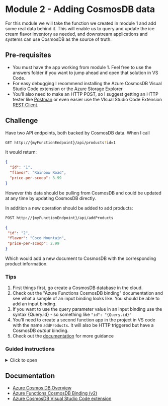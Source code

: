 # Module 2 - Adding CosmosDB data

For this module we will take the function we created in module 1 and add some real data behind it.  This will enable us to query and update the ice cream flavor inventory as needed, and downstream applications and systems can use CosmosDB as the source of truth.

## Pre-requisites

* You must have the app working from module 1.  Feel free to use the answers folder if you want to jump ahead and open that solution in VS Code.
* For easy debugging I recommend installing the Azure CosmosDB Visual Studio Code extension or the Azure Storage Explorer
* You'll also need to make an HTTP POST, so I suggest getting an HTTP tester like [Postman](https://www.getpostman.com/apps) or even easier use the VIsual Studio Code Extension [REST Client](https://github.com/Huachao/vscode-restclient).

## Challenge

Have two API endpoints, both backed by CosmosDB data.  When I call

```bash
GET http://{myFunctionEndpoint}/api/products?id=1
```

It would return:

```json
{
  "id": "1",
  "flavor": "Rainbow Road",
  "price-per-scoop": 3.99
}
```

However this data should be pulling from CosmosDB and could be updated at any time by updating CosmosDB directly.

In addition a new operation should be added to add products:

```bash
POST http://{myFunctionEndpoint}/api/addProducts
```

```json
{
 "id": "2",
 "flavor": "Coco Mountain",
 "price-per-scoop": 2.99
}
```

Which would add a new document to CosmosDB with the corresponding product information.

### Tips

1. First things first, go create a CosmosDB database in the cloud.
1. Check out the "Azure Functions CosmosDB binding" documentation and see what a sample of an input binding looks like.  You should be able to add an input binding.
1. If you want to use the query parameter value in an input binding use the syntax {Query.id} - so something like `"id": "{Query.id}"`
1. You'll need to create a second function app in the project in VS code with the name `addProducts`.  It will also be HTTP triggered but have a CosmosDB *output* binding.
1. Check out the [documentation](#documentation) for more guidance

### Guided instructions
<!-- markdownlint-disable MD032 MD033 -->
<details><summary>Click to open</summary><p>

1. Open the Azure Portal and create a new Azure CosmosDB database.  **BE SURE TO SELECT SQL FOR THE API and Don't enable Virtual Networks**. And if you have not used until now, take the free tier advantage for the CosmosDB and if not possible the serverless option.
    * It's not required but I recommend putting this in the same resource group as the function app from module 1.

1. After the CosmosDB account has been created, open it and copy the "Primary Connection String" from the **Keys** section.  Save this for later.  You may even want to continue on with the next step and come back later to get the key as CosmosDB can take a few minutes to deploy.

    Now onto VS Code

1. Open your project in VS Code from Module 1.

1. Make the following code changes to the app to no longer expect static data, but to expect dynamic data returned from the CosmosDB *binding* in Azure Functions.

    ```javascript
    module.exports = async function (context, req, product) {
        context.log('JavaScript HTTP trigger function processed a request.');

        if (req.query.id && product) {
            context.res = {
                status: 200,
                body: product
            }
        }
        else {
            context.res = {
                status: 400,
                body: "Please pass in a valid \"id\" query parameter"
            }
        }
    };
    ```

    You'll notice that a few changes were made.  We're no longer passing back a static response, but instead returning a `product`.  That product was added to the method signature as well.  Now we need to configure what `product` should be.  That change is made in the `function.json` file in the same directory.

1. Overwrite the `function.json` to the following:

    ```json
    {
      "disabled": false,
      "bindings": [
        {
          "authLevel": "anonymous",
          "type": "httpTrigger",
          "direction": "in",
          "name": "req",
          "methods": [
            "get"
          ]
        },
        {
          "type": "http",
          "direction": "out",
          "name": "res"
        },
        {
          "type": "cosmosDB",
          "name": "product",
          "databaseName": "icecream",
          "collectionName": "products",
          "connectionStringSetting": "CosmosDBConnectionString",
          "direction": "in",
          "Id": "{Query.id}"
        }
      ]
    }
    ```  

    This is adding a new binding in the function metadata for `CosmosDB`.  You'll see the name of the property we are setting `product`, which corresponds to the function code `product` in the previous step.  In addition we define information on which database and CosmosDB account to connect to.  Specifically we want to connect to the `icecream` database, `products` collection, with the CosmosDB account information from the `CosmosDBConnectionString` setting.  We'll get into that setting later.

    The last change is the most interesting. You'll see we have an `Id` property in the `function.json`.  This is letting the *input* binding know which document ID to grab.  Azure Functions could also have a SQL query here to query multiple documents, but here we know the ID will be the query parameter `ID`.  Azure Functions provides syntax to grab properties from query or body parameters of triggers. In this case, `{Query.id}` is saying "Get the CosmosDB document in this collection that has the same ID as the `id` query parameter for the HTTP request".  So really the Azure Functions binding framework is doing all of the heavy lifting of exposing CosmosDB through an API.

    We won't be able to test this function yet, as the CosmosDB account created earlier is totally empty.  So let's add a new function.

1. In the Visual Studio Code extension for Azure Functions, click the lightning bolt icon to add a new function to this app.
1. Select the current folder to add to the existing app. This function will also be HTTP triggered.
1. Name it `addProducts` and give it `anonymous` access permissions.
1. Replace the code in the new `index.js` for `addProducts` with the following:

    ```javascript
    module.exports = async function (context, req) {
        context.log('Add product processed a request.');

        context.bindings.product = req.body;
    };
    ```

    You'll notice we don't need a lot of code here.  In this case we have the same inputs as a regular HTTP function, but in the `context` we are setting the value of a binding `product` to the request body of the HTTP request.  That single line of code is all we need to add a document to CosmosDB!  However we do need to define the metadata so the function runtime knows where to put that document.

1. Replace the contents of the `function.json` file in the `addProducts` folder with the following:

    ```json
    {
      "disabled": false,
      "bindings": [
        {
          "authLevel": "anonymous",
          "type": "httpTrigger",
          "direction": "in",
          "name": "req",
          "methods": [
            "post"
          ]
        },
        {
          "type": "http",
          "direction": "out",
          "name": "res"
        },
        {
          "name": "product",
          "type": "cosmosDB",
          "databaseName": "icecream",
          "collectionName": "products",
          "createIfNotExists": true,
          "connectionStringSetting": "CosmosDbConnectionString",
          "direction": "out"
      }
      ]
    }
    ```

    This is very similar to the input binding from before, with a few changes.  We still will call the binding `product` (as referenced in the code).  However the `direction` in this case is `out` meaning it will *write* to CosmosDB instead of reading.  We also are setting `createIfNotExists` to `true`, which means if this collection and database doesn't already exist in the CosmosDB account, it will create one for us.

    The last part is we need to associate the CosmosDB we created in the first few steps with these functions.  You may have noticed we've referenced `CosmosDbConnectionString` a few times.  Those connection string settings and environment variables are stored in `local.settings.json`

1. Open the `local.settings.json` file at the root of the project.  It should look like this:

    ```json
    {
      "IsEncrypted": false,
      "Values": {
        "AzureWebJobsStorage": "",
        "FUNCTIONS_WORKER_RUNTIME": "node"
      }
    }
    ```

    To get our functions running we need to do two things.  First we need to add a connection string for `AzureWebJobsStorage`.  This is a storage account the function will use for state and to integrate with some triggers and bindings like CosmosDB.  The second is we need to add a new settings `CosmosDbConnectionString`.  This is the setting that will give our previous functions access to the cosmosDB account we created.

1. Open the Azure Portal to the resource group with your published function app from step 1.  You should see a Storage Account in that resource group (green square icon).  Open it, select **Access Keys** in the left-hand nav, and copy the **Connection string** for **key1**.  Paste this value in the quotes for `AzureWebJobsStorage` in the `local.settings.json` file.
1. Add a new `Values` for `CosmosDbConnectionString` in the `local.settings.json` file and paste in the connection string from the CosmosDB account created in the earlier steps.
1. Your `local.settings.json` should now look something like this:

    ```json
    {
        "IsEncrypted": false,
        "Values": {
          "AzureWebJobsStorage": "DefaultEndpointsProtocol=https;AccountName=amazing-lab;AccountKey=ShhhThisIsASecret;EndpointSuffix=core.windows.net",
          "CosmosDbConnectionString": "AccountEndpoint=https://awesome-function-lab.documents.azure.com:443/;AccountKey=Thisisasecret;",
          "FUNCTIONS_WORKER_RUNTIME": "node"
        }
      }
      
    ```

1. Click the **Debug** menu and **Start Debugging**.
    > The first time you debug a function that has a binding or trigger other than HTTP / timer, the local runtime will install the extension.  The latest version of VS Code should do this automatically for you.  However if not you may need to run the command `func extensions install` at the root of the project.

    You should see two URLs generated like the following:

    > Http Functions:
    > addProducts: http://localhost:7071/api/addProducts
    > products: http://localhost:7071/api/products

1. If you want to use Postman to check your newly deployed Function in Azure - open Postman to create a document.  
    1. Create a `POST` request to `http://localhost:7071/api/addProducts`
    2. Select **Body**, choose **raw** and toggle the type to **JSON (application/json)**
    3. Add the following product:

    ```json
    {
        "id": "2",
        "flavor": "Coco Mountain",
        "price-per-scoop": 2.99
    }
    ```  

    ![Postman](media/postman.png)

1. If you prefer to stay in your VSCode environment you can use the REST Client Extension - just create a file e.g. *test.http* using the following syntax to send a request to you function in azure:

    ```json
    ###

    POST http://localhost:7071/api/addProducts HTTP/1.1
    Content-Type: application/json

    {
        "id": "1",
        "flavor": "Rainbow Road",
        "price-per-scoop": 3.99
    }

    ###
    POST http://localhost:7071/api/products?id=1 HTTP/1.1
    ```

    The REST client will then offer inline the http-file to send the request:

    ![REST Client](media/RESTclient.png)

1. Send the request, you should get a 200 response back.  If you go now to the CosmosDB Visual Studio extension or the CosmosDB account in the Azure Portal and opening the Data explorer, you should see this added into the CosmosDB account (icecream database, products collection).
1. Make another request but add in a second flavor

    ```json
    {
          "id": "1",
          "flavor": "Rainbow Road",
          "price-per-scoop": 3.99
    }
    ```

    Our CosmosDB backend should have both files.

1. Using Postman (or a web browser), query both of these documents
   1. Make a `GET` request to `http://localhost:7071/api/products?id=2` and `http://localhost:7071/api/products?id=1`
   2. You should see the docs returned from CosmosDB (as well as some additional properties CosmosDB has added)

    ```json
    {
        "id": "2",
        "_rid": "Z7l8ALN6PzQBAAAAAAAAAA==",
        "_self": "dbs/Z7l8AA==/colls/Z7l8ALN6PzQ=/docs/Z7l8ALN6PzQBAAAAAAAAAA==/",
        "_ts": 1536957687,
        "_etag": "\"6200bebd-0000-0000-0000-5b9c1cf70000\"",
        "flavor": "Coco Mountain",
        "price-per-scoop": 2.99
    }
    ```

    Now that the app is working and backed by CosmosDB, we need to publish this update.

1. Open the Azure Functions extension in VS Code and click the up-arrow icon to publish
1. Choose the current folder, and select the function app created in step 1
    1. You should see a notification that the app is updating
1. There is one last step.  We need to update the application settings in your published app to have the changes we made to local settings.  In the VS Code Azure Functions extension, find your function app, open it, right-click the "Application Settings" and choose **Upload local settings..**.  This will push your local settings up to your published app.

    ![Upload](media/uploadfromlocal.png)

1. Open your function in the Azure Portal, get the URLs, and verify the functions work in your published apps

</p></details>

## Documentation

* [Azure Cosmos DB Overview](https://docs.microsoft.com/azure/cosmos-db/introduction)
* [Azure Functions CosmosDB Binding (v2)](https://docs.microsoft.com/azure/azure-functions/functions-bindings-cosmosdb-v2)
* [Azure CosmosDB Visual Studio Code extension](https://marketplace.visualstudio.com/items?itemName=ms-azuretools.vscode-cosmosdb)

